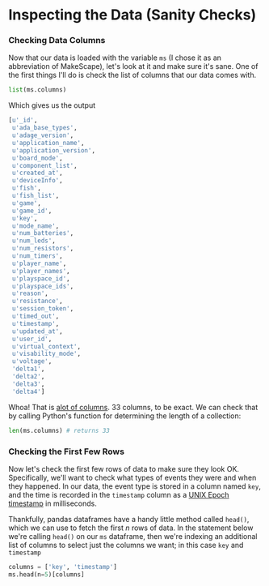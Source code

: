 # Inspecting the Data (Sanity Checks)

### Checking Data Columns

Now that our data is loaded with the variable `ms` (I chose it as an abbreviation of MakeScape), let's look at it and make sure it's sane. One of the first things I'll do is check the list of columns that our data comes with.

```python
list(ms.columns)
```

Which gives us the output

```python
[u'_id',
 u'ada_base_types',
 u'adage_version',
 u'application_name',
 u'application_version',
 u'board_mode',
 u'component_list',
 u'created_at',
 u'deviceInfo',
 u'fish',
 u'fish_list',
 u'game',
 u'game_id',
 u'key',
 u'mode_name',
 u'num_batteries',
 u'num_leds',
 u'num_resistors',
 u'num_timers',
 u'player_name',
 u'player_names',
 u'playspace_id',
 u'playspace_ids',
 u'reason',
 u'resistance',
 u'session_token',
 u'timed_out',
 u'timestamp',
 u'updated_at',
 u'user_id',
 u'virtual_context',
 u'visability_mode',
 u'voltage',
 'delta1',
 'delta2',
 'delta3',
 'delta4']
```

Whoa! That is [alot of columns](http://hyperboleandahalf.blogspot.com/2010/04/alot-is-better-than-you-at-everything.html). 33 columns, to be exact. We can check that by calling Python's function for determining the length of a collection:

```python
len(ms.columns) # returns 33
```

### Checking the First Few Rows

Now let's check the first few rows of data to make sure they look OK. Specifically, we'll want to check what types of events they were and when they happened. In our data, the event type is stored in a column named `key`, and the time is recorded in the `timestamp` column as a [UNIX Epoch timestamp](http://en.wikipedia.org/wiki/Unix_epoch) in milliseconds.

Thankfully, pandas dataframes have a handy little method called `head()`, which we can use to fetch the first $n$ rows of data. In the statement below we're calling `head()` on our `ms` dataframe, then we're indexing an additional list of columns to select just the columns we want; in this case `key` and `timestamp`

```python
columns = ['key', 'timestamp']
ms.head(n=5)[columns]
```




